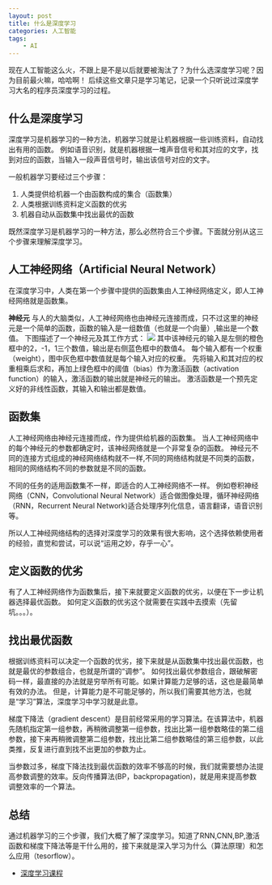 ```yaml
---
layout: post
title: 什么是深度学习 
categories: 人工智能
tags:
    - AI
---
```


现在人工智能这么火，不跟上是不是以后就要被淘汰了？为什么选深度学习呢？因为目前最火嘛，哈哈啊！
后续这些文章只是学习笔记，记录一个只听说过深度学习大名的程序员深度学习的过程。


## 什么是深度学习
深度学习是机器学习的一种方法，机器学习就是让机器根据一些训练资料，自动找出有用的函数。
例如语音识别，就是机器根据一堆声音信号和其对应的文字，找到对应的函数，当输入一段声音信号时，输出该信号对应的文字。

一般机器学习要经过三个步骤：
1. 人类提供给机器一个由函数构成的集合（函数集）
2. 人类根据训练资料定义函数的优劣
3. 机器自动从函数集中找出最优的函数

既然深度学习是机器学习的一种方法，那么必然符合三个步骤。下面就分别从这三个步骤来理解深度学习。

## 人工神经网络（Artificial Neural Network）
在深度学习中，人类在第一个步骤中提供的函数集由人工神经网络定义，即人工神经网络就是函数集。

**神经元**
与人的大脑类似，人工神经网络也由神经元连接而成，只不过这里的神经元是一个简单的函数，函数的输入是一组数值（也就是一个向量）,输出是一个数值。
下图描述了一个神经元及其工作方式：
![](/image/ai/neural.jpg)
其中该神经元的输入是左侧的橙色框中的2，-1，1三个数值，输出是右侧蓝色框中的数值4。
每个输入都有一个权重（weight），图中灰色框中数值就是每个输入对应的权重。
先将输入和其对应的权重相乘后求和，再加上绿色框中的阈值（bias）作为激活函数（activation function）的输入，激活函数的输出就是神经元的输出。
激活函数是一个预先定义好的非线性函数，其输入和输出都是数值。

## 函数集
人工神经网络由神经元连接而成，作为提供给机器的函数集。
当人工神经网络中的每个神经元的参数都确定时，该神经网络就是一个非常复杂的函数。
神经元不同的连接方式组成的神经网络结构就不一样,不同的网络结构就是不同类的函数，相同的网络结构不同的参数就是不同的函数。

不同的任务的适用函数集不一样，即适合的人工神经网络不一样。
例如卷积神经网络（CNN，Convolutional Neural Network）适合做图像处理，循环神经网络（RNN，Recurrent Neural Network)适合处理序列化信息，语言翻译，语音识别等。

所以人工神经网络结构的选择对深度学习的效果有很大影响，这个选择依赖使用者的经验，直觉和尝试，可以说“运用之妙，存乎一心”。

## 定义函数的优劣
有了人工神经网络作为函数集后，接下来就要定义函数的优劣，以便在下一步让机器选择最优函数。
如何定义函数的优劣这个就需要在实践中去摸索（先留坑。。。）。

## 找出最优函数
根据训练资料可以决定一个函数的优劣，接下来就是从函数集中找出最优函数，也就是最优的参数组合，也就是所谓的“调参”。
如何找出最优参数组合，跟破解密码一样，最直接的办法就是穷举所有可能。如果计算能力足够的话，这也是最简单有效的办法。
但是，计算能力是不可能足够的，所以我们需要其他方法，也就是“学习”算法，深度学习中学习就是此意。

梯度下降法（gradient descent）是目前经常采用的学习算法。在该算法中，机器先随机指定第一组参数，再稍微调整第一组参数，找出比第一组参数略佳的第二组参数，接下来再稍微调整第二组参数，找出比第二组参数略佳的第三组参数，以此类推，反复进行直到找不出更加的参数为止。

当参数过多，梯度下降法找到最优函数的效率不够高的时候，我们就需要想办法提高参数调整的效率。反向传播算法(BP，backpropagation)，就是用来提高参数调整效率的一个算法。


## 总结
通过机器学习的三个步骤，我们大概了解了深度学习。知道了RNN,CNN,BP,激活函数和梯度下降法等是干什么用的，接下来就是深入学习为什么（算法原理）和怎么应用（tesorflow）。

* [深度学习课程](http://speech.ee.ntu.edu.tw/~tlkagk/courses_MLDS17.html) 
